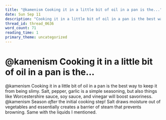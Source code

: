 ```yaml
---
title: "@kamenism Cooking it in a little bit of oil in a pan is the..."
date: Sun Sep 11
description: "Cooking it in a little bit of oil in a pan is the best way to keep it from being slimy."
thread_id: thread_0636
word_count: 71
reading_time: 1
primary_theme: uncategorized
---
```


# @kamenism Cooking it in a little bit of oil in a pan is the...

@kamenism Cooking it in a little bit of oil in a pan is the best way to keep it from being slimy. Salt, pepper, garlic is a simple seasoning, but also things like Worcestershire sauce, soy sauce, and vinegar will boost savoriness. @kamenism Season *after* the initial cooking step! Salt draws moisture out of vegetables and essentially creates a barrier of steam that prevents browning. Same with the liquids I mentioned.